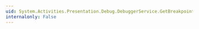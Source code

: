 ```yaml
---
uid: System.Activities.Presentation.Debug.DebuggerService.GetBreakpointLocations
internalonly: False
---
```

